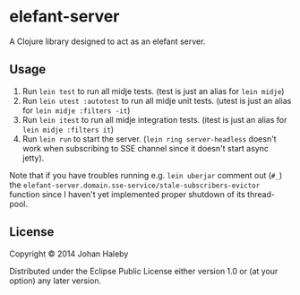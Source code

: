 # elefant-server

A Clojure library designed to act as an elefant server.

## Usage

1. Run `lein test` to run all midje tests. (test is just an alias for `lein midje`)
2. Run `lein utest :autotest` to run all midje unit tests. (utest is just an alias for `lein midje :filters -it`) 
3. Run `lein itest` to run all midje integration tests. (itest is just an alias for `lein midje :filters it`) 
4. Run `lein run` to start the server. (`lein ring server-headless` doesn't work when subscribing to SSE channel since it doesn't start async jetty).

Note that if you have troubles running e.g. `lein uberjar` comment out (`#_`) the `elefant-server.domain.sse-service/stale-subscribers-evictor` 
function since I haven't yet implemented proper shutdown of its thread-pool. 

## License

Copyright © 2014 Johan Haleby

Distributed under the Eclipse Public License either version 1.0 or (at
your option) any later version.
